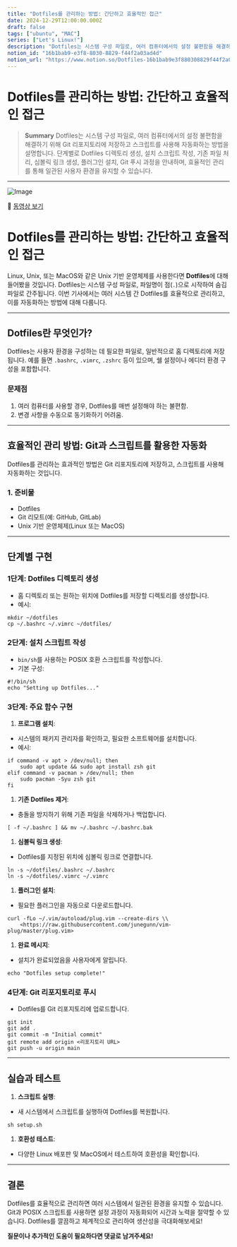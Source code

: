 ```yaml
---
title: "Dotfiles를 관리하는 방법: 간단하고 효율적인 접근"
date: 2024-12-29T12:00:00.000Z
draft: false
tags: ["ubuntu", "MAC"]
series: ["Let's Linux!"]
description: "Dotfiles는 시스템 구성 파일로, 여러 컴퓨터에서의 설정 불편함을 해결하기 위해 Git 리포지토리에 저장하고 스크립트를 사용해 자동화하는 방법을 설명합니다. 단계별로 Dotfiles 디렉토리 생성, 설치 스크립트 작성, 기존 파일 처리, 심볼릭 링크 생성, 플러그인 설치, Git 푸시 과정을 안내하며, 효율적인 관리를 통해 일관된 사용자 환경을 유지할 수 있습니다."
notion_id: "16b1bab9-e3f8-8030-8829-f44f2a03ad4d"
notion_url: "https://www.notion.so/Dotfiles-16b1bab9e3f880308829f44f2a03ad4d"
---
```


# Dotfiles를 관리하는 방법: 간단하고 효율적인 접근

> **Summary**
> Dotfiles는 시스템 구성 파일로, 여러 컴퓨터에서의 설정 불편함을 해결하기 위해 Git 리포지토리에 저장하고 스크립트를 사용해 자동화하는 방법을 설명합니다. 단계별로 Dotfiles 디렉토리 생성, 설치 스크립트 작성, 기존 파일 처리, 심볼릭 링크 생성, 플러그인 설치, Git 푸시 과정을 안내하며, 효율적인 관리를 통해 일관된 사용자 환경을 유지할 수 있습니다.

---

![Image](https://prod-files-secure.s3.us-west-2.amazonaws.com/09ccd4d5-876c-4bba-bbdf-cc77a0a11257/1ecfc459-c75d-4226-8f1c-93633309722f/image.png?X-Amz-Algorithm=AWS4-HMAC-SHA256&X-Amz-Content-Sha256=UNSIGNED-PAYLOAD&X-Amz-Credential=ASIAZI2LB466W6N3FGQM%2F20250724%2Fus-west-2%2Fs3%2Faws4_request&X-Amz-Date=20250724T115510Z&X-Amz-Expires=3600&X-Amz-Security-Token=IQoJb3JpZ2luX2VjEAMaCXVzLXdlc3QtMiJHMEUCID2G6N42gFsTc%2FMpMxta7gmfYNKfGVKbRCFNFw2TGOdEAiEAo0m5Qj2R87OfYc7yGqi6DCLOD9iFMnz0Qs9nNqUVExgq%2FwMILBAAGgw2Mzc0MjMxODM4MDUiDO84HNK%2BgU74vrZzkircAwK4KUkSW7%2FzDMWCa3q1P1zYa1AiZ1N%2B1cnn4r6cdUJz%2FoXyx09ZmFNTTjgtc4OG3h%2BVsO8G7L%2FLCkshuHiSSQPkkpE21f%2By69nFbyZxPC0XHr4wgiXFLpoAVM0J5NJ9jXpgxSZ7J7aXYVxjWx7Y2jgEUhpIO5WpwVQy3G8%2FXxS%2FnJNNvLEMVNqiXOGTw1J4tRaxbEjtQNCr0UQxSlVtPFGaiQOsOpSQpJbLyj9eJNuAOGg%2BdVscGfBTuVU9aNAP%2BPwuwR%2BmbeQuECB0DmWiaCkp1kgYlcJz2JyW43v4%2F8gIOFCq0GooOhlBlJFrvGbNiD3SwFJFEwYE94cVtgOJqHGkX291Dgs0O62G5p23pNC8zK0s1%2FMkRVYVktvJ%2Fzk2N68HZOmqJ8ZqJovSUUEanJQ0QDgC1kuMqXW0S19lpw031sKkwTecBRoWm4Dy0BOZ59ThREzGS8o0pDM82wM7zSMCYJMUxHdCZSzIQs67FULWIpCVlqt3HaN7UD3qGCqV6txNroZOJ5EzHLltCixOra2WSSv9NFrbLNZIzVK%2FmSCO3lJYxOGaUodi3d3s4Dy5KJJw8WwEirEzHgcpFKcvmFw2%2BSOgZOuRw93jO%2FhwIIUfUDwJWjOu0FdObPLWMJmbiMQGOqUBr9TjH1WXzOu2WxGNOwxRNUZP3LpuydDiVyCbRo%2FRFK01j2GX%2B7pvaUf28Ejz9ah3lCMP%2Bl88SYigfi1xxwPQYsBYeEpancbrRr8Sz74oeMfi7Nf7joHXjuXG6%2BKu5D2%2B2Z5zLnYXJiiLfhyd%2BD%2BQFKw97sUfbqOjhPY4Xk0nonIK6We4RbDl2h5n5CuU4BRoYhoKi4MQcOWJ0%2BUwRdF%2BZI9g7Ryt&X-Amz-Signature=5c6e8e7922f67f379b1c77ce6c884934cf3248216f56c16b5f027b3c764f51a7&X-Amz-SignedHeaders=host&x-amz-checksum-mode=ENABLED&x-id=GetObject)

🎥 [동영상 보기](https://www.youtube.com/watch?v=Xegs1fhS3I8)

# Dotfiles를 관리하는 방법: 간단하고 효율적인 접근

Linux, Unix, 또는 MacOS와 같은 Unix 기반 운영체제를 사용한다면 **Dotfiles**에 대해 들어봤을 것입니다. Dotfiles는 시스템 구성 파일로, 파일명이 점(`.`)으로 시작하여 숨김 파일로 간주됩니다. 이번 기사에서는 여러 시스템 간 Dotfiles를 효율적으로 관리하고, 이를 자동화하는 방법에 대해 다룹니다.

---

## Dotfiles란 무엇인가?

Dotfiles는 사용자 환경을 구성하는 데 필요한 파일로, 일반적으로 홈 디렉토리에 저장됩니다. 예를 들면 `.bashrc`, `.vimrc`, `.zshrc` 등이 있으며, 쉘 설정이나 에디터 환경 구성을 포함합니다.

### 문제점

1. 여러 컴퓨터를 사용할 경우, Dotfiles를 매번 설정해야 하는 불편함.
1. 변경 사항을 수동으로 동기화하기 어려움.
---

## 효율적인 관리 방법: Git과 스크립트를 활용한 자동화

Dotfiles를 관리하는 효과적인 방법은 Git 리포지토리에 저장하고, 스크립트를 사용해 자동화하는 것입니다.

### 1. 준비물

- Dotfiles
- Git 리모트(예: GitHub, GitLab)
- Unix 기반 운영체제(Linux 또는 MacOS)
---

## 단계별 구현

### 1단계: Dotfiles 디렉토리 생성

- 홈 디렉토리 또는 원하는 위치에 Dotfiles를 저장할 디렉토리를 생성합니다.
- 예시:
```shell
mkdir ~/dotfiles
cp ~/.bashrc ~/.vimrc ~/dotfiles/
```

### 2단계: 설치 스크립트 작성

- `bin/sh`를 사용하는 POSIX 호환 스크립트를 작성합니다.
- 기본 구성:
```shell
#!/bin/sh
echo "Setting up Dotfiles..."
```

### 3단계: 주요 함수 구현

1. **프로그램 설치**:
  - 시스템의 패키지 관리자를 확인하고, 필요한 소프트웨어를 설치합니다.
  - 예시:
```shell
if command -v apt > /dev/null; then
    sudo apt update && sudo apt install zsh git
elif command -v pacman > /dev/null; then
    sudo pacman -Syu zsh git
fi
```

1. **기존 Dotfiles 제거**:
  - 충돌을 방지하기 위해 기존 파일을 삭제하거나 백업합니다.
```shell
[ -f ~/.bashrc ] && mv ~/.bashrc ~/.bashrc.bak
```

1. **심볼릭 링크 생성**:
  - Dotfiles를 지정된 위치에 심볼릭 링크로 연결합니다.
```shell
ln -s ~/dotfiles/.bashrc ~/.bashrc
ln -s ~/dotfiles/.vimrc ~/.vimrc
```

1. **플러그인 설치**:
  - 필요한 플러그인을 자동으로 다운로드합니다.
```shell
curl -fLo ~/.vim/autoload/plug.vim --create-dirs \\
    <https://raw.githubusercontent.com/junegunn/vim-plug/master/plug.vim>
```

1. **완료 메시지**:
  - 설치가 완료되었음을 사용자에게 알립니다.
```shell
echo "Dotfiles setup complete!"
```

### 4단계: Git 리포지토리로 푸시

- Dotfiles를 Git 리포지토리에 업로드합니다.
```shell
git init
git add .
git commit -m "Initial commit"
git remote add origin <리포지토리 URL>
git push -u origin main
```

---

## 실습과 테스트

1. **스크립트 실행**:
  - 새 시스템에서 스크립트를 실행하여 Dotfiles를 복원합니다.
```shell
sh setup.sh
```

1. **호환성 테스트**:
  - 다양한 Linux 배포판 및 MacOS에서 테스트하여 호환성을 확인합니다.
---

## 결론

Dotfiles를 효율적으로 관리하면 여러 시스템에서 일관된 환경을 유지할 수 있습니다. Git과 POSIX 스크립트를 사용하면 설정 과정이 자동화되어 시간과 노력을 절약할 수 있습니다. Dotfiles를 깔끔하고 체계적으로 관리하여 생산성을 극대화해보세요!

**질문이나 추가적인 도움이 필요하다면 댓글로 남겨주세요!**

